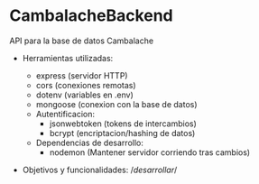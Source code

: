 # CambalacheBackend
API para la base de datos Cambalache

- Herramientas utilizadas: 
    - express (servidor HTTP)
    - cors (conexiones remotas)
    - dotenv (variables en .env)
    - mongoose (conexion con la base de datos)
    - Autentificacion: 
        - jsonwebtoken (tokens de intercambios)
        - bcrypt (encriptacion/hashing de datos)
    - Dependencias de desarrollo:
        - nodemon (Mantener servidor corriendo tras cambios)

- Objetivos y funcionalidades:
/*desarrollar*/
